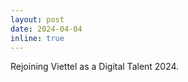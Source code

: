```yaml
---
layout: post
date: 2024-04-04
inline: true
---
```


Rejoining Viettel as a Digital Talent 2024.





